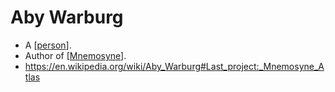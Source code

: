 # Aby Warburg

- A [[person]].
- Author of [[Mnemosyne]].
- https://en.wikipedia.org/wiki/Aby_Warburg#Last_project:_Mnemosyne_Atlas


[//begin]: # "Autogenerated link references for markdown compatibility"
[person]: person.md "Person"
[Mnemosyne]: mnemosyne.md "Mnemosyne"
[//end]: # "Autogenerated link references"